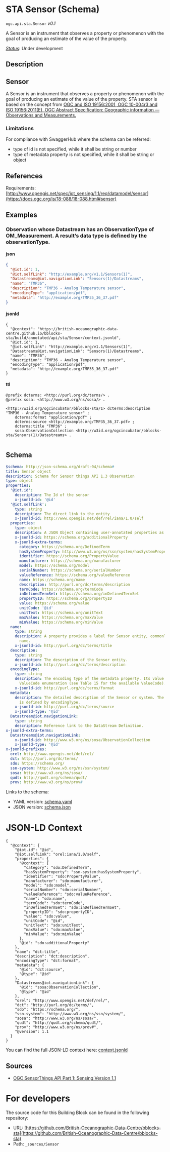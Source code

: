 
# STA Sensor (Schema)

`ogc.api.sta.Sensor` *v0.1*

A Sensor is an instrument that observes a property or phenomenon with the goal of producing an estimate of the value of the property.

[*Status*](http://www.opengis.net/def/status): Under development

## Description

## Sensor

A Sensor is an instrument that observes a property or phenomenon with the goal of producing an estimate of the value of the property.
STA sensor is based on the concept from [OGC and ISO 19156:2001, OGC 10-004r3 and ISO 19156:2011(E), OGC Abstract Specification: Geographic information — Observations and Measurements.](http://portal.opengeospatial.org/files/?artifact_id=41579)

### Limitations
For compliance with SwaggerHub where the schema can be referred:
- type of id is not specified, while it shall be string or number
- type of metadata property is not specified, while it shall be string or object


## References

Requirements: [http://www.opengis.net/spec/iot_sensing/1.1/req/datamodel/sensor](https://docs.ogc.org/is/18-088/18-088.html#sensor)

## Examples

### Observation whose Datastream has an ObservationType of OM_Measurement. A result’s data type is defined by the observationType.
#### json
```json
{
  "@iot.id": 1,
  "@iot.selfLink": "http://example.org/v1.1/Sensors(1)",
  "Datastreams@iot.navigationLink": "Sensors(1)/Datastreams",
  "name": "TMP36",
  "description": "TMP36 - Analog Temperature sensor",
  "encodingType": "application/pdf",
  "metadata": "http://example.org/TMP35_36_37.pdf"
}

```

#### jsonld
```jsonld
{
  "@context": "https://british-oceanographic-data-centre.github.io/bblocks-sta/build/annotated/api/sta/Sensor/context.jsonld",
  "@iot.id": 1,
  "@iot.selfLink": "http://example.org/v1.1/Sensors(1)",
  "Datastreams@iot.navigationLink": "Sensors(1)/Datastreams",
  "name": "TMP36",
  "description": "TMP36 - Analog Temperature sensor",
  "encodingType": "application/pdf",
  "metadata": "http://example.org/TMP35_36_37.pdf"
}
```

#### ttl
```ttl
@prefix dcterms: <http://purl.org/dc/terms/> .
@prefix sosa: <http://www.w3.org/ns/sosa/> .

<http://w3id.org/ogcincubator/bblocks-sta/1> dcterms:description "TMP36 - Analog Temperature sensor" ;
    dcterms:format "application/pdf" ;
    dcterms:source <http://example.org/TMP35_36_37.pdf> ;
    dcterms:title "TMP36" ;
    sosa:ObservationCollection <http://w3id.org/ogcincubator/bblocks-sta/Sensors(1)/Datastreams> .


```

## Schema

```yaml
$schema: http://json-schema.org/draft-04/schema#
title: Sensor object
description: Schema for Sensor things API 1.3 Observation
type: object
properties:
  '@iot.id':
    description: The Id of the sensor
    x-jsonld-id: '@id'
  '@iot.selfLink':
    type: string
    description: The direct link to the entity
    x-jsonld-id: http://www.opengis.net/def/rel/iana/1.0/self
  properties:
    type: object
    description: A JSON Object containing user-annotated properties as key-value pairs.
    x-jsonld-id: https://schema.org/additionalProperty
    x-jsonld-extra-terms:
      category: https://schema.org/DefinedTerm
      hasSystemProperty: http://www.w3.org/ns/ssn/system/hasSystemProperty
      identifier: https://schema.org/PropertyValue
      manufacturer: https://schema.org/manufacturer
      model: https://schema.org/model
      serialNumber: https://schema.org/serialNumber
      valueReference: https://schema.org/valueReference
      name: https://schema.org/name
      description: http://purl.org/dc/terms/description
      termCode: https://schema.org/termCode
      inDefinedTermSet: https://schema.org/inDefinedTermSet
      propertyID: https://schema.org/propertyID
      value: https://schema.org/value
      unitCode: '@id'
      unitText: https://schema.org/unitText
      maxValue: https://schema.org/maxValue
      minValue: https://schema.org/minValue
  name:
    type: string
    description: A property provides a label for Sensor entity, commonly a descriptive
      name.
    x-jsonld-id: http://purl.org/dc/terms/title
  description:
    type: string
    description: The description of the Sensor entity.
    x-jsonld-id: http://purl.org/dc/terms/description
  encodingType:
    type: string
    description: The encoding type of the metadata property. Its value is one of the
      ValueCode enumeration (see Table 15 for the available ValueCode).
    x-jsonld-id: http://purl.org/dc/terms/format
  metadata:
    description: The detailed description of the Sensor or system. The metadata type
      is defined by encodingType.
    x-jsonld-id: http://purl.org/dc/terms/source
    x-jsonld-type: '@id'
  Datastream@iot.navigationLink:
    type: string
    description: Reference link to the DataStream Definition.
x-jsonld-extra-terms:
  Datastreams@iot.navigationLink:
    x-jsonld-id: http://www.w3.org/ns/sosa/ObservationCollection
    x-jsonld-type: '@id'
x-jsonld-prefixes:
  orel: http://www.opengis.net/def/rel/
  dct: http://purl.org/dc/terms/
  sdo: https://schema.org/
  ssn-system: http://www.w3.org/ns/ssn/system/
  sosa: http://www.w3.org/ns/sosa/
  qudt: http://qudt.org/schema/qudt/
  prov: http://www.w3.org/ns/prov#

```

Links to the schema:

* YAML version: [schema.yaml](https://british-oceanographic-data-centre.github.io/bblocks-sta/build/annotated/api/sta/Sensor/schema.json)
* JSON version: [schema.json](https://british-oceanographic-data-centre.github.io/bblocks-sta/build/annotated/api/sta/Sensor/schema.yaml)


# JSON-LD Context

```jsonld
{
  "@context": {
    "@iot.id": "@id",
    "@iot.selfLink": "orel:iana/1.0/self",
    "properties": {
      "@context": {
        "category": "sdo:DefinedTerm",
        "hasSystemProperty": "ssn-system:hasSystemProperty",
        "identifier": "sdo:PropertyValue",
        "manufacturer": "sdo:manufacturer",
        "model": "sdo:model",
        "serialNumber": "sdo:serialNumber",
        "valueReference": "sdo:valueReference",
        "name": "sdo:name",
        "termCode": "sdo:termCode",
        "inDefinedTermSet": "sdo:inDefinedTermSet",
        "propertyID": "sdo:propertyID",
        "value": "sdo:value",
        "unitCode": "@id",
        "unitText": "sdo:unitText",
        "maxValue": "sdo:maxValue",
        "minValue": "sdo:minValue"
      },
      "@id": "sdo:additionalProperty"
    },
    "name": "dct:title",
    "description": "dct:description",
    "encodingType": "dct:format",
    "metadata": {
      "@id": "dct:source",
      "@type": "@id"
    },
    "Datastreams@iot.navigationLink": {
      "@id": "sosa:ObservationCollection",
      "@type": "@id"
    },
    "orel": "http://www.opengis.net/def/rel/",
    "dct": "http://purl.org/dc/terms/",
    "sdo": "https://schema.org/",
    "ssn-system": "http://www.w3.org/ns/ssn/system/",
    "sosa": "http://www.w3.org/ns/sosa/",
    "qudt": "http://qudt.org/schema/qudt/",
    "prov": "http://www.w3.org/ns/prov#",
    "@version": 1.1
  }
}
```

You can find the full JSON-LD context here:
[context.jsonld](https://british-oceanographic-data-centre.github.io/bblocks-sta/build/annotated/api/sta/Sensor/context.jsonld)

## Sources

* [OGC SensorThings API Part 1: Sensing Version 1.1](https://docs.ogc.org/is/18-088/18-088.html#sensor)

# For developers

The source code for this Building Block can be found in the following repository:

* URL: [https://github.com/British-Oceanographic-Data-Centre/bblocks-sta](https://github.com/British-Oceanographic-Data-Centre/bblocks-sta)
* Path: `_sources/Sensor`

